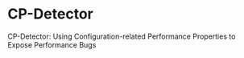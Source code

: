 # CP-Detector
CP-Detector: Using Configuration-related Performance Properties to Expose Performance Bugs
